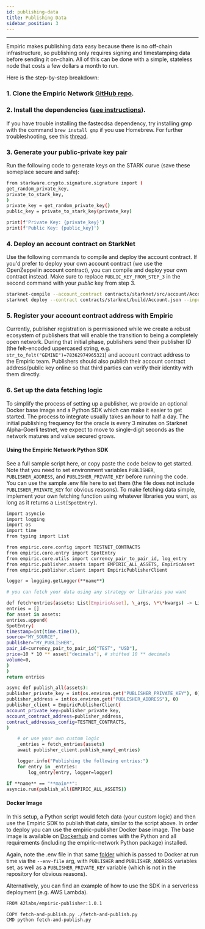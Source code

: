 ```yaml
---
id: publishing-data
title: Publishing Data
sidebar_position: 3
---
```


---

Empiric makes publishing data easy because there is no off-chain infrastructure, so publishing only requires signing and timestamping data before sending it on-chain. All of this can be done with a simple, stateless node that costs a few dollars a month to run.

Here is the step-by-step breakdown:

### 1. Clone the Empiric Network [GitHub repo](https://github.com/Astraly-Labs/Empiric).

### 2. Install the dependencies ([see instructions](https://github.com/Astraly-Labs/Empiric#setup)).

If you have trouble installing the fastecdsa dependency, try installing gmp with the command `brew install gmp` if you use Homebrew. For further troubleshooting, see this [thread](https://github.com/OpenZeppelin/nile/issues/22).

### 3. Generate your public-private key pair

Run the following code to generate keys on the STARK curve (save these someplace secure and safe):

```bash
from starkware.crypto.signature.signature import (
get_random_private_key,
private_to_stark_key,
)
private_key = get_random_private_key()
public_key = private_to_stark_key(private_key)

print(f'Private Key: {private_key}')
print(f'Public Key: {public_key}')
```

### 4. Deploy an account contract on StarkNet

Use the following commands to compile and deploy the account contract. If you'd prefer to deploy your own account contract (we use the OpenZeppelin account contract), you can compile and deploy your own contract instead. Make sure to replace `PUBLIC_KEY_FROM_STEP_3` in the second command with your _public_ key from step 3.

```bash
starknet-compile --account_contract contracts/starknet/src/account/Account.cairo --abi contracts/starknet/build/Account_abi.json --output contracts/starknet/build/Account.json --cairo_path contracts/starknet/src:contracts/starknet/lib
starknet deploy --contract contracts/starknet/build/Account.json --inputs <PUBLIC_KEY_FROM_STEP_3> --no_wallet --network alpha-goerli
```

### 5. Register your account contract address with Empiric

Currently, publisher registration is permissioned while we create a robust ecosystem of publishers that will enable the transition to being a completely open network. During that initial phase, publishers send their publisher ID (the felt-encoded uppercased string, e.g. `str_to_felt("GEMINI")=78362974965321`) and account contract address to the Empiric team. Publishers should also publish their account contract address/public key online so that third parties can verify their identity with them directly.

### 6. Set up the data fetching logic

To simplify the process of setting up a publisher, we provide an optional Docker base image and a Python SDK which can make it easier to get started. The process to integrate usually takes an hour to half a day.
The initial publishing frequency for the oracle is every 3 minutes on Starknet Alpha-Goerli testnet, we expect to move to single-digit seconds as the network matures and value secured grows.

#### Using the Empiric Network Python SDK

See a full sample script here, or copy paste the code below to get started. Note that you need to set environment variables `PUBLISHER`, `PUBLISHER_ADDRESS`, and `PUBLISHER_PRIVATE_KEY` before running the code. You can use the sample .env file here to set them (the file does not include `PUBLISHER_PRIVATE_KEY` for obvious reasons).
To make fetching data simple, implement your own fetching function using whatever libraries you want, as long as it returns a `List[SpotEntry]`.

```bash
import asyncio
import logging
import os
import time
from typing import List

from empiric.core.config import TESTNET_CONTRACTS
from empiric.core.entry import SpotEntry
from empiric.core.utils import currency_pair_to_pair_id, log_entry
from empiric.publisher.assets import EMPIRIC_ALL_ASSETS, EmpiricAsset
from empiric.publisher.client import EmpiricPublisherClient

logger = logging.getLogger(**name**)

# you can fetch your data using any strategy or libraries you want

def fetch*entries(assets: List[EmpiricAsset], \_args, \*\*kwargs) -> List[SpotEntry]:
entries = []
for asset in assets:
entries.append(
SpotEntry(
timestamp=int(time.time()),
source="MY_SOURCE",
publisher="MY_PUBLISHER",
pair_id=currency_pair_to_pair_id("TEST", "USD"),
price=10 * 10 ** asset["decimals"], # shifted 10 ** decimals
volume=0,
)
)
return entries

async def publish_all(assets):
publisher_private_key = int(os.environ.get("PUBLISHER_PRIVATE_KEY"), 0)
publisher_address = int(os.environ.get("PUBLISHER_ADDRESS"), 0)
publisher_client = EmpiricPublisherClient(
account_private_key=publisher_private_key,
account_contract_address=publisher_address,
contract_addresses_config=TESTNET_CONTRACTS,
)

    # or use your own custom logic
    _entries = fetch_entries(assets)
    await publisher_client.publish_many(_entries)

    logger.info("Publishing the following entries:")
    for entry in _entries:
        log_entry(entry, logger=logger)

if **name** == "**main**":
asyncio.run(publish_all(EMPIRIC_ALL_ASSETS))

```

#### Docker Image

In this setup, a Python script would fetch data (your custom logic) and then use the Empiric SDK to publish that data, similar to the script above. In order to deploy you can use the empiric-publisher Docker base image. The base image is available on [Dockerhub](https://hub.docker.com/r/astralylabs/empiric-publisher) and comes with the Python and all requirements (including the empiric-network Python package) installed.

Again, note the .env file in that same [folder](https://github.com/Astraly-Labs/Empiric/tree/master/stagecoach/jobs/publishers/publish-all) which is passed to Docker at run time via the `--env-file` arg, with `PUBLISHER` and `PUBLISHER_ADDRESS` variables set, as well as a `PUBLISHER_PRIVATE_KEY` variable (which is not in the repository for obvious reasons).

Alternatively, you can find an example of how to use the SDK in a serverless deployment (e.g. AWS Lambda).

```bash
FROM 42labs/empiric-publisher:1.0.1

COPY fetch-and-publish.py ./fetch-and-publish.py
CMD python fetch-and-publish.py
```
